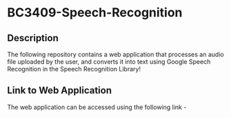# BC3409-Speech-Recognition
 
## Description
The following repository contains a web application that processes an audio file uploaded by the user, and converts it into text using Google Speech Recognition in the Speech Recognition Library!

## Link to Web Application
The web application can be accessed using the following link - 